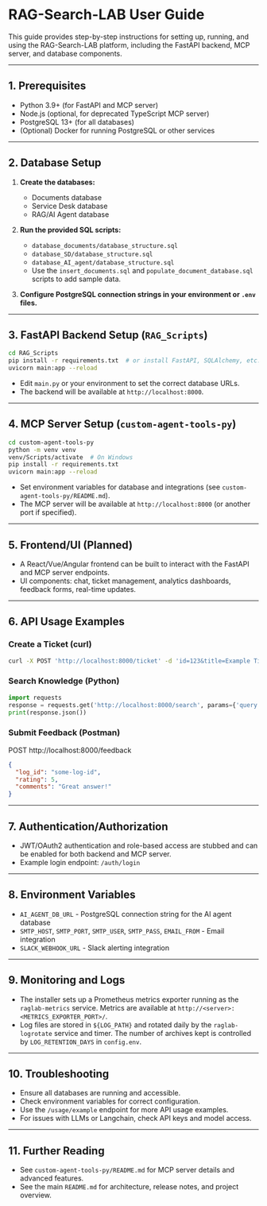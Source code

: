 # RAG-Search-LAB User Guide

This guide provides step-by-step instructions for setting up, running, and using the RAG-Search-LAB platform, including the FastAPI backend, MCP server, and database components.

---

## 1. Prerequisites

- Python 3.9+ (for FastAPI and MCP server)
- Node.js (optional, for deprecated TypeScript MCP server)
- PostgreSQL 13+ (for all databases)
- (Optional) Docker for running PostgreSQL or other services

---

## 2. Database Setup

1. **Create the databases:**
   - Documents database
   - Service Desk database
   - RAG/AI Agent database

2. **Run the provided SQL scripts:**
   - `database_documents/database_structure.sql`
   - `database_SD/database_structure.sql`
   - `database_AI_agent/database_structure.sql`
   - Use the `insert_documents.sql` and `populate_document_database.sql` scripts to add sample data.

3. **Configure PostgreSQL connection strings in your environment or `.env` files.**

---

## 3. FastAPI Backend Setup (`RAG_Scripts`)

```bash
cd RAG_Scripts
pip install -r requirements.txt  # or install FastAPI, SQLAlchemy, etc.
uvicorn main:app --reload
```

- Edit `main.py` or your environment to set the correct database URLs.
- The backend will be available at `http://localhost:8000`.

---

## 4. MCP Server Setup (`custom-agent-tools-py`)

```bash
cd custom-agent-tools-py
python -m venv venv
venv/Scripts/activate  # On Windows
pip install -r requirements.txt
uvicorn main:app --reload
```

- Set environment variables for database and integrations (see `custom-agent-tools-py/README.md`).
- The MCP server will be available at `http://localhost:8000` (or another port if specified).

---

## 5. Frontend/UI (Planned)

- A React/Vue/Angular frontend can be built to interact with the FastAPI and MCP server endpoints.
- UI components: chat, ticket management, analytics dashboards, feedback forms, real-time updates.

---

## 6. API Usage Examples

### Create a Ticket (curl)
```bash
curl -X POST 'http://localhost:8000/ticket' -d 'id=123&title=Example Ticket'
```

### Search Knowledge (Python)
```python
import requests
response = requests.get('http://localhost:8000/search', params={'query': 'error'})
print(response.json())
```

### Submit Feedback (Postman)
POST http://localhost:8000/feedback
```json
{
  "log_id": "some-log-id",
  "rating": 5,
  "comments": "Great answer!"
}
```

---

## 7. Authentication/Authorization

- JWT/OAuth2 authentication and role-based access are stubbed and can be enabled for both backend and MCP server.
- Example login endpoint: `/auth/login`

---

## 8. Environment Variables

- `AI_AGENT_DB_URL` - PostgreSQL connection string for the AI agent database
- `SMTP_HOST`, `SMTP_PORT`, `SMTP_USER`, `SMTP_PASS`, `EMAIL_FROM` - Email integration
- `SLACK_WEBHOOK_URL` - Slack alerting integration
---
## 9. Monitoring and Logs

- The installer sets up a Prometheus metrics exporter running as the
  `raglab-metrics` service. Metrics are available at
  `http://<server>:<METRICS_EXPORTER_PORT>/`.
- Log files are stored in `${LOG_PATH}` and rotated daily by the
  `raglab-logrotate` service and timer. The number of archives kept is
  controlled by `LOG_RETENTION_DAYS` in `config.env`.

---
## 10. Troubleshooting
- Ensure all databases are running and accessible.
- Check environment variables for correct configuration.
- Use the `/usage/example` endpoint for more API usage examples.
- For issues with LLMs or Langchain, check API keys and model access.

---

## 11. Further Reading

- See `custom-agent-tools-py/README.md` for MCP server details and advanced features.
- See the main `README.md` for architecture, release notes, and project overview.
